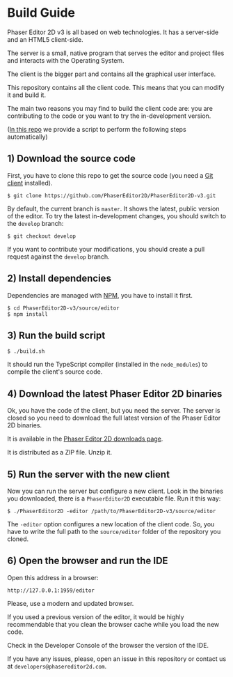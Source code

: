 # Build Guide

Phaser Editor 2D v3 is all based on web technologies. It has a server-side and an HTML5 client-side.

The server is a small, native program that serves the editor and project files and interacts with the Operating System.

The client is the bigger part and contains all the graphical user interface.

This repository contains all the client code. This means that you can modify it and build it.

The main two reasons you may find to build the client code are: you are contributing to the code or you want to try the in-development version.

([In this repo](https://github.com/PhaserEditor2D/PhaserEditor2D-v3-build-develop) we provide a script to perform the following steps automatically)

## 1) Download the source code

First, you have to clone this repo to get the source code (you need a [Git client](https://git-scm.com/) installed).

```
$ git clone https://github.com/PhaserEditor2D/PhaserEditor2D-v3.git
```

By default, the current branch is `master`. It shows the latest, public version of the editor. To try the latest in-development changes, you should switch to the `develop` branch:

```
$ git checkout develop
```

If you want to contribute your modifications, you should create a pull request against the `develop` branch.

## 2) Install dependencies

Dependencies are managed with [NPM](https://www.npmjs.com/), you have to install it first.

```
$ cd PhaserEditor2D-v3/source/editor
$ npm install

```

## 3) Run the build script

```
$ ./build.sh
```

It should run the TypeScript compiler (installed in the `node_modules`) to compile the client's source code.

## 4) Download the latest Phaser Editor 2D binaries

Ok, you have the code of the client, but you need the server. The server is closed so you need to download the full latest version of the Phaser Editor 2D binaries.

It is available in the [Phaser Editor 2D downloads page](https://phasereditor2d.com/downloads).

It is distributed as a ZIP file. Unzip it.

## 5) Run the server with the new client

Now you can run the server but configure a new client. Look in the binaries you downloaded, there is a `PhaserEditor2D` executable file. Run it this way:

```
$ ./PhaserEditor2D -editor /path/to/PhaserEditor2D-v3/source/editor
```

The `-editor` option configures a new location of the client code. So, you have to write the full path to the `source/editor` folder of the repository you cloned.

## 6) Open the browser and run the IDE

Open this address in a browser:

```
http://127.0.0.1:1959/editor
```

Please, use a modern and updated browser.

If you used a previous version of the editor, it would be highly recommendable that you clean the browser cache while you load the new code.

Check in the Developer Console of the browser the version of the IDE.

If you have any issues, please, open an issue in this repository or contact us at `developers@phasereditor2d.com`. 
